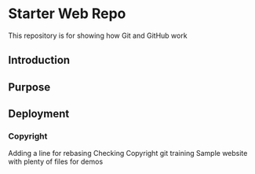 # Starter Web Repo

This repository is for showing how Git and GitHub work
## Introduction

## Purpose

## Deployment

### Copyright

Adding a line for rebasing
Checking
Copyright git training
Sample website with plenty of files for demos